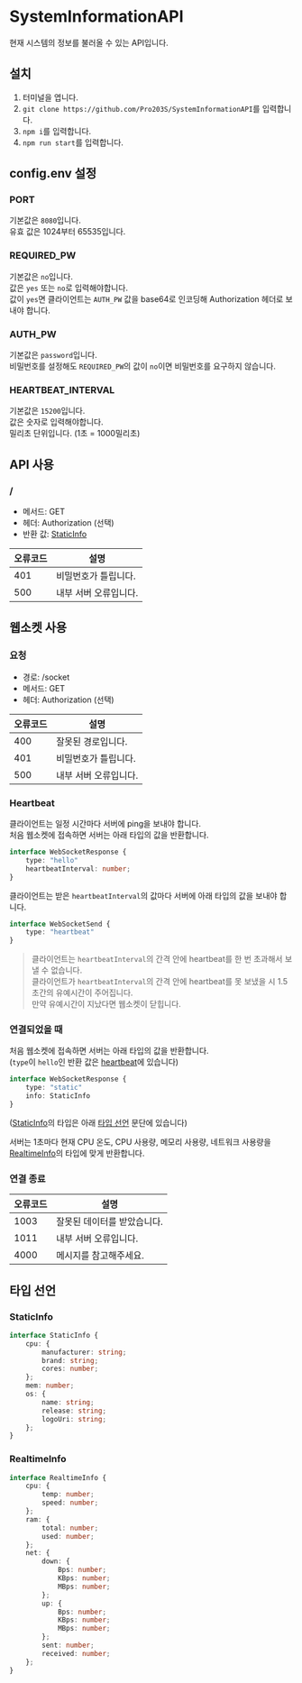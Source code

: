 # SystemInformationAPI

현재 시스템의 정보를 불러올 수 있는 API입니다.

## 설치

1. 터미널을 엽니다.
2. ```git clone https://github.com/Pro203S/SystemInformationAPI```를 입력합니다.
3. ```npm i```를 입력합니다.
4. ```npm run start```를 입력합니다.

## config.env 설정

### PORT

기본값은 ```8080```입니다.  
유효 값은 1024부터 65535입니다.

### REQUIRED_PW

기본값은 ```no```입니다.  
값은 ```yes``` 또는 ```no```로 입력해야합니다.  
값이 ```yes```면 클라이언트는 ```AUTH_PW``` 값을 base64로 인코딩해 Authorization 헤더로 보내야 합니다.

### AUTH_PW

기본값은 ```password```입니다.  
비밀번호를 설정해도 ```REQUIRED_PW```의 값이 ```no```이면 비밀번호를 요구하지 않습니다.

### HEARTBEAT_INTERVAL

기본값은 ```15200```입니다.  
값은 숫자로 입력해야합니다.  
밀리초 단위입니다. (1초 = 1000밀리초)

## API 사용

### /

- 메서드: GET
- 헤더: Authorization (선택)
- 반환 값: [StaticInfo](#staticinfo)

|오류코드|설명|
|------|-------|
|401|비밀번호가 틀립니다.|
|500|내부 서버 오류입니다.|

## 웹소켓 사용

### 요청

- 경로: /socket
- 메서드: GET
- 헤더: Authorization (선택)

|오류코드|설명|
|------|-------|
|400|잘못된 경로입니다.|
|401|비밀번호가 틀립니다.|
|500|내부 서버 오류입니다.|

### Heartbeat

클라이언트는 일정 시간마다 서버에 ping을 보내야 합니다.  
처음 웹소켓에 접속하면 서버는 아래 타입의 값을 반환합니다.

```typescript
interface WebSocketResponse {
    type: "hello"
    heartbeatInterval: number;
}
```

클라이언트는 받은 ```heartbeatInterval```의 값마다 서버에 아래 타입의 값을 보내야 합니다.

```typescript
interface WebSocketSend {
    type: "heartbeat"
}
```

> 클라이언트는 ```heartbeatInterval```의 간격 안에 heartbeat를 한 번 초과해서 보낼 수 없습니다.  
> 클라이언트가 ```heartbeatInterval```의 간격 안에 heartbeat를 못 보냈을 시 1.5초간의 유예시간이 주어집니다.  
> 만약 유예시간이 지났다면 웹소켓이 닫힙니다.

### 연결되었을 때

처음 웹소켓에 접속하면 서버는 아래 타입의 값을 반환합니다.  
(```type```이 ```hello```인 반환 값은 [heartbeat](#heartbeat)에 있습니다)  

```typescript
interface WebSocketResponse {
    type: "static"
    info: StaticInfo
}
```

([StaticInfo](#staticinfo)의 타입은 아래 [타입 선언](#타입-선언) 문단에 있습니다)  

서버는 1초마다 현재 CPU 온도, CPU 사용량, 메모리 사용량, 네트워크 사용량을 [RealtimeInfo](#realtimeinfo)의 타입에 맞게 반환합니다.

### 연결 종료

|오류코드|설명|
|------|------|
|1003|잘못된 데이터를 받았습니다.|
|1011|내부 서버 오류입니다.|
|4000|메시지를 참고해주세요.|

## 타입 선언

### StaticInfo

```typescript
interface StaticInfo {
    cpu: {
        manufacturer: string;
        brand: string;
        cores: number;
    };
    mem: number;
    os: {
        name: string;
        release: string;
        logoUri: string;
    };
}
```

### RealtimeInfo

```typescript
interface RealtimeInfo {
    cpu: {
        temp: number;
        speed: number;
    };
    ram: {
        total: number;
        used: number;
    };
    net: {
        down: {
            Bps: number;
            KBps: number;
            MBps: number;
        };
        up: {
            Bps: number;
            KBps: number;
            MBps: number;
        };
        sent: number;
        received: number;
    };
}
```
